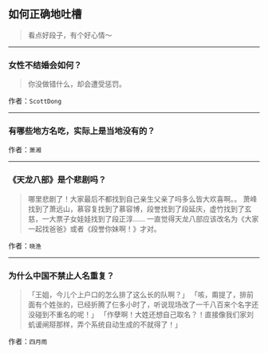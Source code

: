 ## 如何正确地吐槽

> 看点好段子，有个好心情～


 
---

### 女性不结婚会如何？

> 你没做错什么，却会遭受惩罚。


作者：`ScottDong`

---

### 有哪些地方名吃，实际上是当地没有的？

> 


作者：`萧湘`

---

### 《天龙八部》是个悲剧吗？

> 哪里悲剧了！大家最后不都找到自己亲生父亲了吗多么皆大欢喜啊。。
> 萧峰找到了萧远山，慕容复找到了慕容博，段誉找到了段延庆，虚竹找到了玄慈，一大票子女娃娃找到了段正淳…… 一直觉得天龙八部应该改名为《大家一起找爸爸》或者《段誉你妹啊！》才对。


作者：`晓渔`

---

### 为什么中国不禁止人名重复？

> 「王姐，今儿个上户口的怎么排了这么长的队啊？」
> 「咳，甭提了，排前面有个姓张的，已经折腾了仨多小时了，听说现场改了一千八百来个名字还没碰到不重名的呢！」
> 「作孽啊！大姓还想自己取名？！直接像我们家刘虮谖闸搿那样，弄个系统自动生成的不就得了！」


作者：`四月雨`